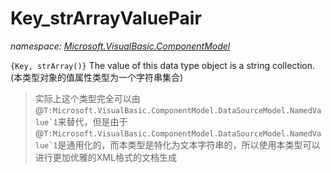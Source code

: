 ﻿# Key_strArrayValuePair
_namespace: [Microsoft.VisualBasic.ComponentModel](./index.md)_

``{Key, strArray()}`` The value of this data type object is a string collection.
 (本类型对象的值属性类型为一个字符串集合)

> 
>  实际上这个类型完全可以由@``T:Microsoft.VisualBasic.ComponentModel.DataSourceModel.NamedValue`1``来替代，但是由于@``T:Microsoft.VisualBasic.ComponentModel.DataSourceModel.NamedValue`1``是通用化的，而本类型是特化为文本字符串的，所以使用本类型可以进行更加优雅的XML格式的文档生成
>  



